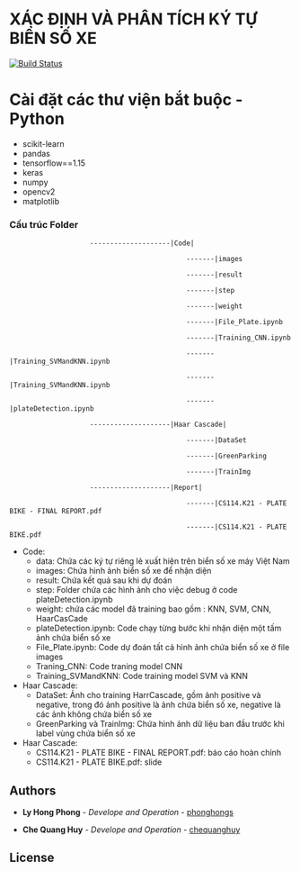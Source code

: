 # XÁC ĐỊNH VÀ PHÂN TÍCH KÝ TỰ BIỂN SỐ XE
[![Build Status](https://travis-ci.org/joemccann/dillinger.svg?branch=master)](https://travis-ci.org/joemccann/dillinger)


# Cài đặt các thư viện bắt buộc - Python

  - scikit-learn
  - pandas
  - tensorflow==1.15
  - keras
  - numpy
  - opencv2
  - matplotlib

### Cấu trúc Folder
                        --------------------|Code|

                                                -------|images

                                                -------|result

                                                -------|step

                                                -------|weight

                                                -------|File_Plate.ipynb

                                                -------|Training_CNN.ipynb
  
                                                -------|Training_SVMandKNN.ipynb
  
                                                -------|Training_SVMandKNN.ipynb
                                                
                                                -------|plateDetection.ipynb

                        --------------------|Haar Cascade|
                        
                                                -------|DataSet
                        
                                                -------|GreenParking

                                                -------|TrainImg
                                                
                        --------------------|Report|
                        
                                                -------|CS114.K21 - PLATE BIKE - FINAL REPORT.pdf
                        
                                                -------|CS114.K21 - PLATE BIKE.pdf
* Code: 
    + data: Chứa các ký tự riêng lẻ xuất hiện trên biển số xe máy Việt Nam
    + images: Chứa hình ảnh biển số xe để nhận diện
	+ result: Chứa kết quả sau khi dự đoán
	+ step: Folder chứa các hình ảnh cho việc debug ở code plateDetection.ipynb
	+ weight: chứa các model đã training bao gồm : KNN, SVM, CNN, HaarCasCade
	+ plateDetection.ipynb: Code chạy từng bước khi nhận diện một tấm ảnh chứa biển số xe
	+ File_Plate.ipynb: Code dự đoán tất cả hình ảnh chứa biển số xe ở file images
	+ Traning_CNN: Code traning model CNN 
	+ Training_SVMandKNN: Code training model SVM và KNN
* Haar Cascade: 
    + DataSet: Ảnh cho training HarrCascade, gồm ảnh positive và negative, trong đó ảnh positive là ảnh chứa biển số xe, negative là các ảnh không chứa biển số xe
    + GreenParking và TrainImg: Chứa hình ảnh dữ liệu ban đầu trước khi label vùng chứa biển số xe
* Haar Cascade: 
    + CS114.K21 - PLATE BIKE - FINAL REPORT.pdf: báo cáo hoàn chỉnh
    + CS114.K21 - PLATE BIKE.pdf: slide

## Authors

* **Ly Hong Phong** - *Develope and Operation* - [phonghongs](https://github.com/phonghongs)

* **Che Quang Huy** - *Develope and Operation* - [chequanghuy](https://github.com/chequanghuy)

## License
